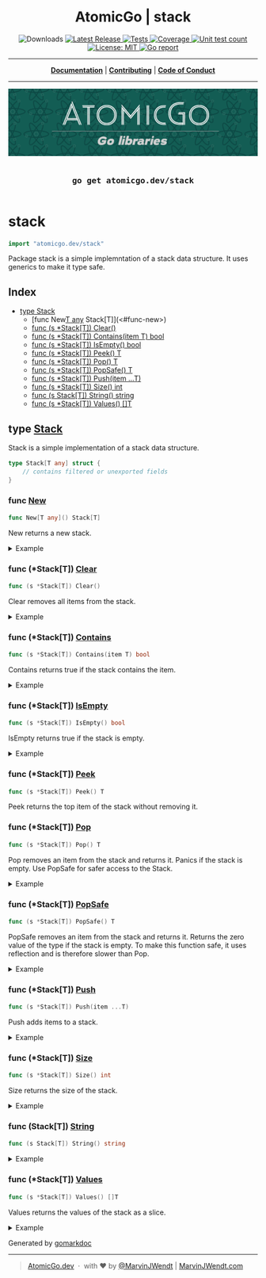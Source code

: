 <h1 align="center">AtomicGo | stack</h1>

<p align="center">
<img src="https://img.shields.io/endpoint?url=https://atomicgo.dev/api/shields/stack&style=flat-square" alt="Downloads">

<a href="https://github.com/atomicgo/stack/releases">
<img src="https://img.shields.io/github/v/release/atomicgo/stack?style=flat-square" alt="Latest Release">
</a>

<a href="https://codecov.io/gh/atomicgo/stack" target="_blank">
<img src="https://img.shields.io/github/workflow/status/atomicgo/stack/Go?label=tests&style=flat-square" alt="Tests">
</a>

<a href="https://codecov.io/gh/atomicgo/stack" target="_blank">
<img src="https://img.shields.io/codecov/c/gh/atomicgo/stack?color=magenta&logo=codecov&style=flat-square" alt="Coverage">
</a>

<a href="https://codecov.io/gh/atomicgo/stack">
<!-- unittestcount:start --><img src="https://img.shields.io/badge/Unit_Tests-23-magenta?style=flat-square" alt="Unit test count"><!-- unittestcount:end -->
</a>

<a href="https://opensource.org/licenses/MIT" target="_blank">
<img src="https://img.shields.io/badge/License-MIT-yellow.svg?style=flat-square" alt="License: MIT">
</a>
  
<a href="https://goreportcard.com/report/github.com/atomicgo/stack" target="_blank">
<img src="https://goreportcard.com/badge/github.com/atomicgo/stack?style=flat-square" alt="Go report">
</a>   

</p>

---

<p align="center">
<strong><a href="https://pkg.go.dev/atomicgo.dev/stack#section-documentation" target="_blank">Documentation</a></strong>
|
<strong><a href="https://github.com/atomicgo/atomicgo/blob/main/CONTRIBUTING.md" target="_blank">Contributing</a></strong>
|
<strong><a href="https://github.com/atomicgo/atomicgo/blob/main/CODE_OF_CONDUCT.md" target="_blank">Code of Conduct</a></strong>
</p>

---

<p align="center">
  <img src="https://raw.githubusercontent.com/atomicgo/atomicgo/main/assets/header.png" alt="AtomicGo">
</p>

<p align="center">
<table>
<tbody>
</tbody>
</table>
</p>
<h3  align="center"><pre>go get atomicgo.dev/stack</pre></h3>
<p align="center">
<table>
<tbody>
</tbody>
</table>
</p>

<!-- gomarkdoc:embed:start -->

<!-- Code generated by gomarkdoc. DO NOT EDIT -->

# stack

```go
import "atomicgo.dev/stack"
```

Package stack is a simple implemntation of a stack data structure. It uses generics to make it type safe.

## Index

- [type Stack](<#type-stack>)
  - [func New[T any]() Stack[T]](<#func-new>)
  - [func (s *Stack[T]) Clear()](<#func-stackt-clear>)
  - [func (s *Stack[T]) Contains(item T) bool](<#func-stackt-contains>)
  - [func (s *Stack[T]) IsEmpty() bool](<#func-stackt-isempty>)
  - [func (s *Stack[T]) Peek() T](<#func-stackt-peek>)
  - [func (s *Stack[T]) Pop() T](<#func-stackt-pop>)
  - [func (s *Stack[T]) PopSafe() T](<#func-stackt-popsafe>)
  - [func (s *Stack[T]) Push(item ...T)](<#func-stackt-push>)
  - [func (s *Stack[T]) Size() int](<#func-stackt-size>)
  - [func (s Stack[T]) String() string](<#func-stackt-string>)
  - [func (s *Stack[T]) Values() []T](<#func-stackt-values>)


## type [Stack](<https://github.com/atomicgo/stack/blob/main/stack.go#L9-L11>)

Stack is a simple implementation of a stack data structure.

```go
type Stack[T any] struct {
    // contains filtered or unexported fields
}
```

### func [New](<https://github.com/atomicgo/stack/blob/main/stack.go#L14>)

```go
func New[T any]() Stack[T]
```

New returns a new stack.

<details><summary>Example</summary>
<p>

```go
package main

import (
	"atomicgo.dev/stack"
)

func main() {
	stack.New[string]()
}
```

</p>
</details>

### func \(\*Stack\[T\]\) [Clear](<https://github.com/atomicgo/stack/blob/main/stack.go#L58>)

```go
func (s *Stack[T]) Clear()
```

Clear removes all items from the stack.

<details><summary>Example</summary>
<p>

```go
package main

import (
	"fmt"

	"atomicgo.dev/stack"
)

func main() {
	s := stack.New[string]()
	s.Push("Hello")
	s.Push("World")

	s.Clear()

	fmt.Println(s)

}
```

#### Output

```
[]
```

</p>
</details>

### func \(\*Stack\[T\]\) [Contains](<https://github.com/atomicgo/stack/blob/main/stack.go#L63>)

```go
func (s *Stack[T]) Contains(item T) bool
```

Contains returns true if the stack contains the item.

<details><summary>Example</summary>
<p>

```go
package main

import (
	"fmt"

	"atomicgo.dev/stack"
)

func main() {
	s := stack.New[string]()
	s.Push("Hello")
	s.Push("World")

	fmt.Println(s.Contains("Hello"))
	fmt.Println(s.Contains("Foo"))

}
```

#### Output

```
true
false
```

</p>
</details>

### func \(\*Stack\[T\]\) [IsEmpty](<https://github.com/atomicgo/stack/blob/main/stack.go#L43>)

```go
func (s *Stack[T]) IsEmpty() bool
```

IsEmpty returns true if the stack is empty.

<details><summary>Example</summary>
<p>

```go
package main

import (
	"fmt"

	"atomicgo.dev/stack"
)

func main() {
	s := stack.New[string]()
	s.Push("Hello")
	s.Push("World")

	fmt.Println(s.IsEmpty())

	s.Clear()

	fmt.Println(s.IsEmpty())

}
```

#### Output

```
false
true
```

</p>
</details>

### func \(\*Stack\[T\]\) [Peek](<https://github.com/atomicgo/stack/blob/main/stack.go#L53>)

```go
func (s *Stack[T]) Peek() T
```

Peek returns the top item of the stack without removing it.

### func \(\*Stack\[T\]\) [Pop](<https://github.com/atomicgo/stack/blob/main/stack.go#L25>)

```go
func (s *Stack[T]) Pop() T
```

Pop removes an item from the stack and returns it. Panics if the stack is empty. Use PopSafe for safer access to the Stack.

<details><summary>Example</summary>
<p>

```go
package main

import (
	"fmt"

	"atomicgo.dev/stack"
)

func main() {
	s := stack.New[string]()
	s.Push("Hello")
	s.Push("World")

	fmt.Println(s.Pop())
	fmt.Println(s.Pop())

}
```

#### Output

```
World
Hello
```

</p>
</details>

### func \(\*Stack\[T\]\) [PopSafe](<https://github.com/atomicgo/stack/blob/main/stack.go#L34>)

```go
func (s *Stack[T]) PopSafe() T
```

PopSafe removes an item from the stack and returns it. Returns the zero value of the type if the stack is empty. To make this function safe, it uses reflection and is therefore slower than Pop.

<details><summary>Example</summary>
<p>

```go
package main

import (
	"fmt"

	"atomicgo.dev/stack"
)

func main() {
	s := stack.New[string]()
	s.Push("Hello")
	s.Push("World")

	fmt.Println(s.PopSafe())
	fmt.Println(s.PopSafe())
	fmt.Println(s.PopSafe())

}
```

#### Output

```
World
Hello
```

</p>
</details>

### func \(\*Stack\[T\]\) [Push](<https://github.com/atomicgo/stack/blob/main/stack.go#L19>)

```go
func (s *Stack[T]) Push(item ...T)
```

Push adds items to a stack.

<details><summary>Example</summary>
<p>

```go
package main

import (
	"fmt"

	"atomicgo.dev/stack"
)

func main() {
	s := stack.New[string]()
	s.Push("Hello")
	s.Push("World")

	fmt.Println(s)

}
```

#### Output

```
[Hello World]
```

</p>
</details>

### func \(\*Stack\[T\]\) [Size](<https://github.com/atomicgo/stack/blob/main/stack.go#L48>)

```go
func (s *Stack[T]) Size() int
```

Size returns the size of the stack.

<details><summary>Example</summary>
<p>

```go
package main

import (
	"fmt"

	"atomicgo.dev/stack"
)

func main() {
	s := stack.New[string]()
	s.Push("Hello")
	s.Push("World")

	fmt.Println(s.Size())

}
```

#### Output

```
2
```

</p>
</details>

### func \(Stack\[T\]\) [String](<https://github.com/atomicgo/stack/blob/main/stack.go#L77>)

```go
func (s Stack[T]) String() string
```

<details><summary>Example</summary>
<p>

```go
package main

import (
	"fmt"

	"atomicgo.dev/stack"
)

func main() {
	s := stack.New[string]()
	s.Push("Hello")
	s.Push("World")

	fmt.Println(s.String())

}
```

#### Output

```
[Hello World]
```

</p>
</details>

### func \(\*Stack\[T\]\) [Values](<https://github.com/atomicgo/stack/blob/main/stack.go#L73>)

```go
func (s *Stack[T]) Values() []T
```

Values returns the values of the stack as a slice.

<details><summary>Example</summary>
<p>

```go
package main

import (
	"fmt"

	"atomicgo.dev/stack"
)

func main() {
	s := stack.New[string]()
	s.Push("Hello")
	s.Push("World")

	fmt.Println(s.Values())

}
```

#### Output

```
[Hello World]
```

</p>
</details>



Generated by [gomarkdoc](<https://github.com/princjef/gomarkdoc>)


<!-- gomarkdoc:embed:end -->

---

> [AtomicGo.dev](https://atomicgo.dev) &nbsp;&middot;&nbsp;
> with ❤️ by [@MarvinJWendt](https://github.com/MarvinJWendt) |
> [MarvinJWendt.com](https://marvinjwendt.com)

